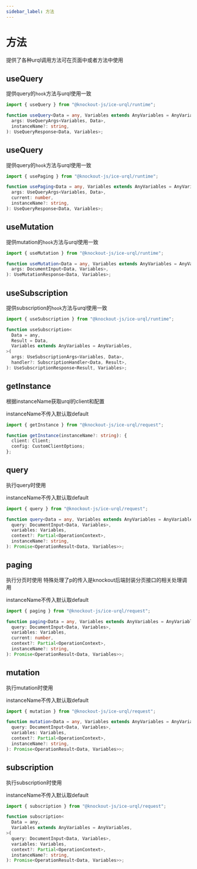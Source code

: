 ```yaml
---
sidebar_label: 方法
---
```


# 方法

提供了各种urql调用方法可在页面中或者方法中使用

## useQuery

提供query的`hook`方法与urql使用一致

```ts
import { useQuery } from "@knockout-js/ice-urql/runtime";

function useQuery<Data = any, Variables extends AnyVariables = AnyVariables>(
  args: UseQueryArgs<Variables, Data>,
  instanceName?: string,
): UseQueryResponse<Data, Variables>;
```

## useQuery

提供query的`hook`方法与urql使用一致

```ts
import { usePaging } from "@knockout-js/ice-urql/runtime";

function usePaging<Data = any, Variables extends AnyVariables = AnyVariables>(
  args: UseQueryArgs<Variables, Data>,
  current: number,
  instanceName?: string,
): UseQueryResponse<Data, Variables>;
```

## useMutation

提供mutation的`hook`方法与urql使用一致

```ts
import { useMutation } from "@knockout-js/ice-urql/runtime";

function useMutation<Data = any, Variables extends AnyVariables = AnyVariables>(
  args: DocumentInput<Data, Variables>,
): UseMutationResponse<Data, Variables>;
```

## useSubscription

提供subscription的`hook`方法与urql使用一致

```ts
import { useSubscription } from "@knockout-js/ice-urql/runtime";

function useSubscription<
  Data = any,
  Result = Data,
  Variables extends AnyVariables = AnyVariables,
>(
  args: UseSubscriptionArgs<Variables, Data>,
  handler?: SubscriptionHandler<Data, Result>,
): UseSubscriptionResponse<Result, Variables>;
```

## getInstance

根据instanceName获取urql的client和配置

instanceName不传入默认取default

```ts
import { getInstance } from "@knockout-js/ice-urql/request";

function getInstance(instanceName?: string): {
  client: Client;
  config: CustomClientOptions;
};
```

## query

执行query时使用

instanceName不传入默认取default

```ts
import { query } from "@knockout-js/ice-urql/request";

function query<Data = any, Variables extends AnyVariables = AnyVariables>(
  query: DocumentInput<Data, Variables>,
  variables: Variables,
  context?: Partial<OperationContext>,
  instanceName?: string,
): Promise<OperationResult<Data, Variables>>;
```

## paging

执行分页时使用 特殊处理了p的传入是knockout后端封装分页接口的相关处理调用

instanceName不传入默认取default

```ts
import { paging } from "@knockout-js/ice-urql/request";

function paging<Data = any, Variables extends AnyVariables = AnyVariables>(
  query: DocumentInput<Data, Variables>,
  variables: Variables,
  current: number,
  context?: Partial<OperationContext>,
  instanceName?: string,
): Promise<OperationResult<Data, Variables>>;
```

## mutation

执行mutation时使用

instanceName不传入默认取default

```ts
import { mutation } from "@knockout-js/ice-urql/request";

function mutation<Data = any, Variables extends AnyVariables = AnyVariables>(
  query: DocumentInput<Data, Variables>,
  variables: Variables,
  context?: Partial<OperationContext>,
  instanceName?: string,
): Promise<OperationResult<Data, Variables>>;
```

## subscription

执行subscription时使用

instanceName不传入默认取default

```ts
import { subscription } from "@knockout-js/ice-urql/request";

function subscription<
  Data = any,
  Variables extends AnyVariables = AnyVariables,
>(
  query: DocumentInput<Data, Variables>,
  variables: Variables,
  context?: Partial<OperationContext>,
  instanceName?: string,
): Promise<OperationResult<Data, Variables>>;
```
